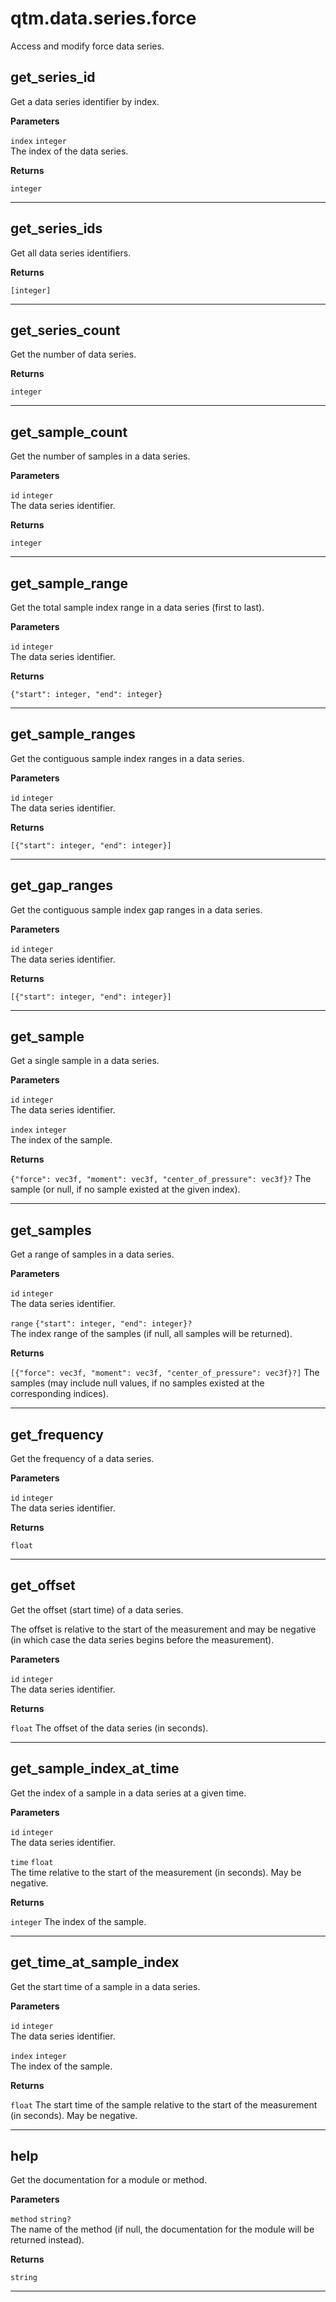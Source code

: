 # qtm.data.series.force

Access and modify force data series.

## get_series_id

Get a data series identifier by index.

**Parameters**

`index` `integer`<br/>
The index of the data series.


**Returns**

`integer` 


---
## get_series_ids

Get all data series identifiers.

**Returns**

`[integer]` 


---
## get_series_count

Get the number of data series.

**Returns**

`integer` 


---
## get_sample_count

Get the number of samples in a data series.

**Parameters**

`id` `integer`<br/>
The data series identifier.


**Returns**

`integer` 


---
## get_sample_range

Get the total sample index range in a data series (first to last).

**Parameters**

`id` `integer`<br/>
The data series identifier.


**Returns**

`{"start": integer, "end": integer}` 


---
## get_sample_ranges

Get the contiguous sample index ranges in a data series.

**Parameters**

`id` `integer`<br/>
The data series identifier.


**Returns**

`[{"start": integer, "end": integer}]` 


---
## get_gap_ranges

Get the contiguous sample index gap ranges in a data series.

**Parameters**

`id` `integer`<br/>
The data series identifier.


**Returns**

`[{"start": integer, "end": integer}]` 


---
## get_sample

Get a single sample in a data series.

**Parameters**

`id` `integer`<br/>
The data series identifier.

`index` `integer`<br/>
The index of the sample.


**Returns**

`{"force": vec3f, "moment": vec3f, "center_of_pressure": vec3f}?` The sample (or null, if no sample existed at the given index).


---
## get_samples

Get a range of samples in a data series.

**Parameters**

`id` `integer`<br/>
The data series identifier.

`range` `{"start": integer, "end": integer}?`<br/>
The index range of the samples (if null, all samples will be returned).


**Returns**

`[{"force": vec3f, "moment": vec3f, "center_of_pressure": vec3f}?]` The samples (may include null values, if no samples existed at the corresponding indices).


---
## get_frequency

Get the frequency of a data series.

**Parameters**

`id` `integer`<br/>
The data series identifier.


**Returns**

`float` 


---
## get_offset

Get the offset (start time) of a data series.

The offset is relative to the start of the measurement and may be negative (in which case the data series begins before the measurement).

**Parameters**

`id` `integer`<br/>
The data series identifier.


**Returns**

`float` The offset of the data series (in seconds).


---
## get_sample_index_at_time

Get the index of a sample in a data series at a given time.

**Parameters**

`id` `integer`<br/>
The data series identifier.

`time` `float`<br/>
The time relative to the start of the measurement (in seconds). May be negative.


**Returns**

`integer` The index of the sample.


---
## get_time_at_sample_index

Get the start time of a sample in a data series.

**Parameters**

`id` `integer`<br/>
The data series identifier.

`index` `integer`<br/>
The index of the sample.


**Returns**

`float` The start time of the sample relative to the start of the measurement (in seconds). May be negative.


---
## help

Get the documentation for a module or method.

**Parameters**

`method` `string?`<br/>
The name of the method (if null, the documentation for the module will be returned instead).


**Returns**

`string` 


---
